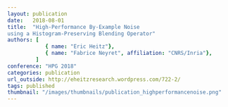 ```yaml
---
layout: publication
date:   2018-08-01
title:  "High-Performance By-Example Noise
using a Histogram-Preserving Blending Operator"
authors: [			
			{ name: "Eric Heitz"},
			{ name: "Fabrice Neyret", affiliation: "CNRS/Inria"},			
         ]
conference: "HPG 2018"
categories: publication
url_outside: http://eheitzresearch.wordpress.com/722-2/
tags: published
thumbnail: "/images/thumbnails/publication_highperformancenoise.png"
---
```


